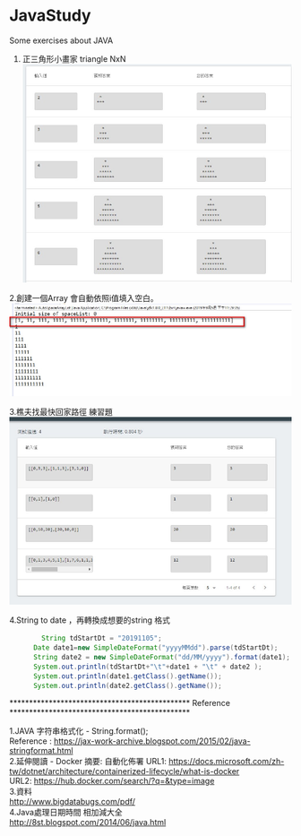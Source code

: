 # JavaStudy
Some exercises about JAVA

1. 正三角形小畫家 triangle NxN
![image](https://github.com/JackShen14/JavaStudy/blob/master/test_jpg/triangle.jpg)


2.創建一個Array 會自動依照i值填入空白。
![image](https://github.com/JackShen14/JavaStudy/blob/master/test_jpg/AutoSpaceArrayList.jpg)

3.樵夫找最快回家路徑 練習題
![image](https://github.com/JackShen14/JavaStudy/blob/master/test_jpg/goHomeFast.jpg)

4.String to date ，再轉換成想要的string 格式
```java
		String tdStartDt = "20191105";  
	  Date date1=new SimpleDateFormat("yyyyMMdd").parse(tdStartDt);
	  String date2 = new SimpleDateFormat("dd/MM/yyyy").format(date1);
	  System.out.println(tdStartDt+"\t"+date1 + "\t" + date2 ); 
	  System.out.println(date1.getClass().getName());
	  System.out.println(date2.getClass().getName());
```








**********************************************   Reference   **********************************************

1.JAVA 字符串格式化 - String.format();  
Reference : https://jax-work-archive.blogspot.com/2015/02/java-stringformat.html  
2.延伸閱讀 - Docker 
摘要: 自動化佈署
URL1: https://docs.microsoft.com/zh-tw/dotnet/architecture/containerized-lifecycle/what-is-docker  
URL2: https://hub.docker.com/search/?q=&type=image  
3.資料  
http://www.bigdatabugs.com/pdf/  
4.Java處理日期時間 相加減大全  
http://8st.blogspot.com/2014/06/java.html


